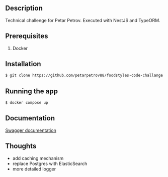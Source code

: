 ## Description

Technical challenge for Petar Petrov. Executed with NestJS and TypeORM.

## Prerequisites

1. Docker

## Installation

```bash
$ git clone https://github.com/petarpetrov88/foodstyles-code-challange.git 

```

## Running the app

```bash
$ docker compose up
```

## Documentation

[Swagger documentation](http://localhost:3000/docs)

## Thoughts 

- add caching mechanism 
- replace Postgres with ElasticSearch
- more detailed logger

